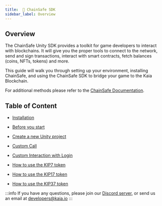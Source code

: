 ```yaml
---
title: 	👾 ChainSafe SDK
sidebar_label: Overview
---
```


## Overview <a id="Chainsafe Overview"></a>

The ChainSafe Unity SDK provides a toolkit for game developers to interact with blockchains. It will give you the proper tools to connect to the network, send and sign transactions, interact with smart contracts, fetch balances (coins, NFTs, tokens) and more. 

This guide will walk you through setting up your environment, installing ChainSafe, and using the ChainSafe SDK to bridge your game to the Kaia Blockchain.

For additional methods please refer to the [ChainSafe Documentation](https://docs.gaming.chainsafe.io/).


## Table of Content  

* [Installation](installation.md)
 
* [Before you start](before-you-start.md)

* [Create a new Unity project](create-a-new-unity-project.md)

* [Custom Call](custom-call.md)

* [Custom Interaction with Login](custom-interaction-with-login.md)

* [How to use the KIP7 token](how-to-use-kip7.md)

* [How to use the KIP17 token](how-to-use-kip17.md)

* [How to use the KIP37 token](how-to-use-kip37.md)


:::info
If you have any questions, please join our [Discord server](https://discord.gg/kaiachain), or send us an email at developers@kaia.io
:::
